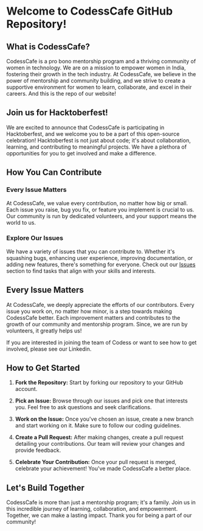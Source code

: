 # Welcome to CodessCafe GitHub Repository!

## What is CodessCafe?

CodessCafe is a pro bono mentorship program and a thriving community of women in technology. We are on a mission to empower women in India, fostering their growth in the tech industry. At CodessCafe, we believe in the power of mentorship and community building, and we strive to create a supportive environment for women to learn, collaborate, and excel in their careers. And this is the repo of our website!

## Join us for Hacktoberfest!

We are excited to announce that CodessCafe is participating in Hacktoberfest, and we welcome you to be a part of this open-source celebration! Hacktoberfest is not just about code; it's about collaboration, learning, and contributing to meaningful projects. We have a plethora of opportunities for you to get involved and make a difference.

## How You Can Contribute

### Every Issue Matters

At CodessCafe, we value every contribution, no matter how big or small. Each issue you raise, bug you fix, or feature you implement is crucial to us. Our community is run by dedicated volunteers, and your support means the world to us.

### Explore Our Issues

We have a variety of issues that you can contribute to. Whether it's squashing bugs, enhancing user experience, improving documentation, or adding new features, there's something for everyone. Check out our [Issues](https://github.com/Codess-Cafe/Codess-Website/issues) section to find tasks that align with your skills and interests.

## Every Issue Matters

At CodessCafe, we deeply appreciate the efforts of our contributors. Every issue you work on, no matter how minor, is a step towards making CodessCafe better. Each improvement matters and contributes to the growth of our community and mentorship program. Since, we are run by volunteers, it greatly helps us!

If you are interested in joining the team of Codess or want to see how to get involved, please see our Linkedin.

## How to Get Started

1. **Fork the Repository:** Start by forking our repository to your GitHub account.

2. **Pick an Issue:** Browse through our issues and pick one that interests you. Feel free to ask questions and seek clarifications.

3. **Work on the Issue:** Once you've chosen an issue, create a new branch and start working on it. Make sure to follow our coding guidelines.

4. **Create a Pull Request:** After making changes, create a pull request detailing your contributions. Our team will review your changes and provide feedback.

5. **Celebrate Your Contribution:** Once your pull request is merged, celebrate your achievement! You've made CodessCafe a better place.

## Let's Build Together

CodessCafe is more than just a mentorship program; it's a family. Join us in this incredible journey of learning, collaboration, and empowerment. Together, we can make a lasting impact. Thank you for being a part of our community!
